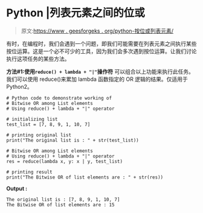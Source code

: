 # Python |列表元素之间的位或

> 原文:[https://www . geesforgeks . org/python-按位或列表元素/](https://www.geeksforgeeks.org/python-bitwise-or-among-list-elements/)

有时，在编程时，我们会遇到一个问题，即我们可能需要在列表元素之间执行某些按位运算。这是一个必不可少的工具，因为我们会多次遇到按位运算。让我们讨论执行这项任务的某些方法。

**方法#1:使用`reduce() + lambda + "|"`操作符**
可以组合以上功能来执行此任务。我们可以使用 reduce()来累加 lambda 函数指定的 OR 逻辑的结果。仅适用于 Python2。

```
# Python code to demonstrate working of
# Bitwise OR among List elements
# Using reduce() + lambda + "|" operator

# initializing list
test_list = [7, 8, 9, 1, 10, 7]

# printing original list
print("The original list is : " + str(test_list))

# Bitwise OR among List elements
# Using reduce() + lambda + "|" operator
res = reduce(lambda x, y: x | y, test_list)

# printing result 
print("The Bitwise OR of list elements are : " + str(res))
```

**Output :**

```
The original list is : [7, 8, 9, 1, 10, 7]
The Bitwise OR of list elements are : 15

```